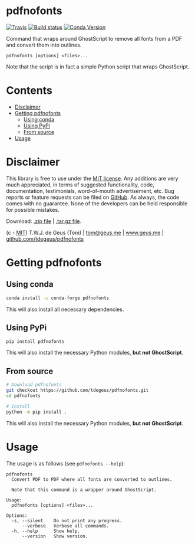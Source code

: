 # pdfnofonts

[![Travis](https://travis-ci.org/tdegeus/pdfnofonts.svg?branch=master)](https://travis-ci.org/tdegeus/pdfnofonts)
[![Build status](https://ci.appveyor.com/api/projects/status/olcapcdgsfnp1wj4?svg=true)](https://ci.appveyor.com/project/tdegeus/pdfnofonts)
[![Conda Version](https://img.shields.io/conda/vn/conda-forge/pdfnofonts.svg)](https://anaconda.org/conda-forge/pdfnofonts)

Command that wraps around GhostScript to remove all fonts from a PDF and convert them into outlines.

```none
pdfnofonts [options] <files>...
```

Note that the script is in fact a simple Python script that wraps GhostScript. 

# Contents

<!-- MarkdownTOC -->

- [Disclaimer](#disclaimer)
- [Getting pdfnofonts](#getting-pdfnofonts)
    - [Using conda](#using-conda)
    - [Using PyPi](#using-pypi)
    - [From source](#from-source)
- [Usage](#usage)

<!-- /MarkdownTOC -->

# Disclaimer 

This library is free to use under the [MIT license](https://github.com/tdegeus/pdfnofonts/blob/master/LICENSE). Any additions are very much appreciated, in terms of suggested functionality, code, documentation, testimonials, word-of-mouth advertisement, etc. Bug reports or feature requests can be filed on [GitHub](https://github.com/tdegeus/pdfnofonts). As always, the code comes with no guarantee. None of the developers can be held responsible for possible mistakes.

Download: [.zip file](https://github.com/tdegeus/pdfnofonts/zipball/master) | [.tar.gz file](https://github.com/tdegeus/pdfnofonts/tarball/master).

(c - [MIT](https://github.com/tdegeus/pdfnofonts/blob/master/LICENSE)) T.W.J. de Geus (Tom) | tom@geus.me | www.geus.me | [github.com/tdegeus/pdfnofonts](https://github.com/tdegeus/pdfnofonts)

# Getting pdfnofonts

## Using conda

```bash
conda install -c conda-forge pdfnofonts
```

This will also install all necessary dependencies.

## Using PyPi

```bash
pip install pdfnofonts
```

This will also install the necessary Python modules, **but not GhostScript**.

## From source

```bash
# Download pdfnofonts
git checkout https://github.com/tdegeus/pdfnofonts.git
cd pdfnofonts

# Install
python -m pip install .
```

This will also install the necessary Python modules, **but not GhostScript**.

# Usage

The usage is as follows (see `pdfnofonts --help`):

```none
pdfnofonts
  Convert PDF to PDF where all fonts are converted to outlines.

  Note that this command is a wrapper around GhostScript.

Usage:
  pdfnofonts [options] <files>...

Options:
  -s, --silent    Do not print any progress.
      --verbose   Verbose all commands.
  -h, --help      Show help.
      --version   Show version.
```
